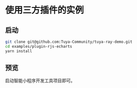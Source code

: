 # 使用三方插件的实例

## 启动

```bash
git clone git@github.com:Tuya-Community/tuya-ray-demo.git
cd examples/plugin-rjs-echarts
yarn install
```

## 预览

启动智能小程序开发工具项目即可。
